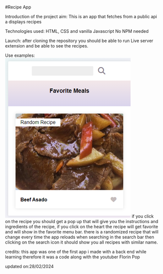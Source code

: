 #Recipe App

Introduction of the project aim:
This is an app that fetches from a public api a displays recipes

Technologies used:
HTML, CSS and vanilla Javascript
No NPM needed

Launch:
after cloning the repository you should be able to run Live server extension and be able to see the recipes.





Use examples:
![picture of the landing page](image.png)
if you click on the recipe you should get a pop up that will give you the instructions and ingredients of the recipe, if you click on the heart the recipe will get favorite and will show in the favorite menu bar. there is a randomized recipe that will change every time the app reloads
when searching in the search bar then clicking on the search icon it should show you all recipes with similar name.

credits:
this app was one of the first app i made with a back end while learning therefore it was a code along with the youtuber Florin Pop

updated on:28/02/2024
